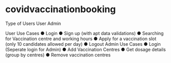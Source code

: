 # covidvaccinationbooking


Type of Users
  User
  Admin

User Use Cases
  ●	Login
  ●	Sign up (with apt data validations)
  ●	Searching for Vaccination centre and working hours
  ●	Apply for a vaccination slot (only 10 candidates allowed per day)
  ●	Logout
Admin Use Cases
  ●	Login (Seperate login for Admin)
  ●	Add Vaccination Centres
  ●	Get dosage details (group by centres)
  ●	Remove vaccination centres
